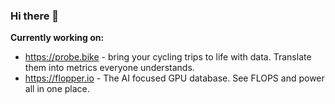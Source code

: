 ### Hi there 👋

<!--
**triwats/triwats** is a ✨ _special_ ✨ repository because its `README.md` (this file) appears on your GitHub profile.

Here are some ideas to get you started:

- 🔭 I’m currently working on ...
- 🌱 I’m currently learning ...
- 👯 I’m looking to collaborate on ...
- 🤔 I’m looking for help with ...
- 💬 Ask me about ...
- 📫 How to reach me: ...
- 😄 Pronouns: ...
- ⚡ Fun fact: ...
-->

**Currently working on:**
- https://probe.bike - bring your cycling trips to life with data. Translate them into metrics everyone understands.
- https://flopper.io - The AI focused GPU database. See FLOPS and power all in one place.
